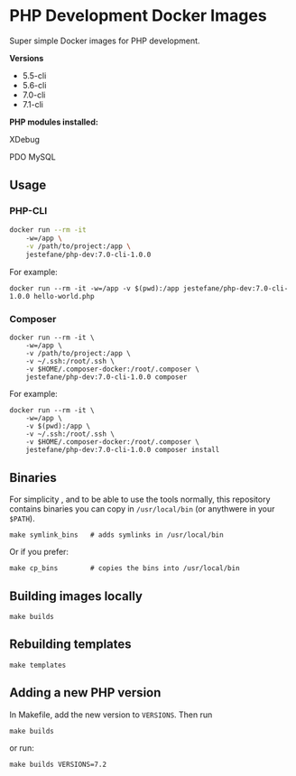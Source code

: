 # PHP Development Docker Images

Super simple Docker images for PHP development.

**Versions**

- 5.5-cli
- 5.6-cli
- 7.0-cli
- 7.1-cli

**PHP modules installed:**

XDebug

PDO MySQL

## Usage

### PHP-CLI

```bash
docker run --rm -it
    -w=/app \
    -v /path/to/project:/app \
    jestefane/php-dev:7.0-cli-1.0.0
```

For example:

```shell
docker run --rm -it -w=/app -v $(pwd):/app jestefane/php-dev:7.0-cli-1.0.0 hello-world.php
```

### Composer

```shell
docker run --rm -it \
    -w=/app \
    -v /path/to/project:/app \
    -v ~/.ssh:/root/.ssh \
    -v $HOME/.composer-docker:/root/.composer \
    jestefane/php-dev:7.0-cli-1.0.0 composer
```

For example:

```shell
docker run --rm -it \
    -w=/app \
    -v $(pwd):/app \
    -v ~/.ssh:/root/.ssh \
    -v $HOME/.composer-docker:/root/.composer \
    jestefane/php-dev:7.0-cli-1.0.0 composer install
```

## Binaries

For simplicity , and to be able to use the tools normally, this repository contains binaries you can copy in `/usr/local/bin` (or anythwere in your `$PATH`).

```shell
make symlink_bins   # adds symlinks in /usr/local/bin
```

Or if you prefer:

```shell
make cp_bins        # copies the bins into /usr/local/bin
```

## Building images locally

```shell
make builds
```

## Rebuilding templates

```shell
make templates
```

## Adding a new PHP version

In Makefile, add the new version to `VERSIONS`. Then run

```shell
make builds
```

or run:

```shell
make builds VERSIONS=7.2
```